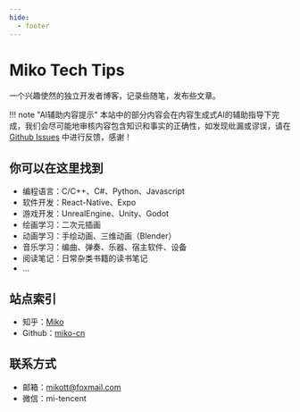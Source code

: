 ```yaml
---
hide:
  - footer
---
```


# Miko Tech Tips

一个兴趣使然的独立开发者博客，记录些随笔，发布些文章。

!!! note "AI辅助内容提示"
    本站中的部分内容会在内容生成式AI的辅助指导下完成，我们会尽可能地审核内容包含知识和事实的正确性，如发现纰漏或谬误，请在 [Github Issues](https://github.com/miko-cn/miko-cn.github.io/issues) 中进行反馈，感谢！

## 你可以在这里找到

- 编程语言：C/C++、C#、Python、Javascript
- 软件开发：React-Native、Expo
- 游戏开发：UnrealEngine、Unity、Godot
- 绘画学习：二次元插画
- 动画学习：手绘动画、三维动画（Blender）
- 音乐学习：编曲、弹奏、乐器、宿主软件、设备
- 阅读笔记：日常杂类书籍的读书笔记
- ...

## 站点索引

- 知乎：<a href="https://www.zhihu.com/people/bubblesnewway">Miko</a>
- Github：<a href="https://github.com/miko-cn">miko-cn</a>

## 联系方式

- 邮箱：<a href="mailto:mikott@foxmail.com">mikott@foxmail.com</a>
- 微信：mi-tencent
